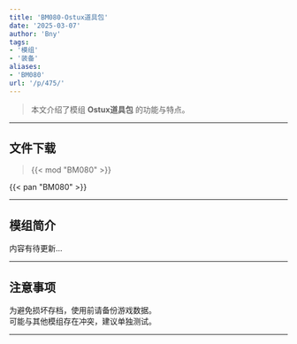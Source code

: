 ```yaml
---
title: 'BM080-Ostux道具包'
date: '2025-03-07'
author: 'Bny'
tags:
- '模组'
- '装备'
aliases:
- 'BM080'
url: '/p/475/'
---
```


> 本文介绍了模组 **Ostux道具包** 的功能与特点。

---

## 文件下载  

> {{< mod "BM080" >}}  

{{< pan "BM080" >}}  

---

## 模组简介

>  
内容有待更新...  

---

## 注意事项

>  
为避免损坏存档，使用前请备份游戏数据。  
可能与其他模组存在冲突，建议单独测试。  

---

